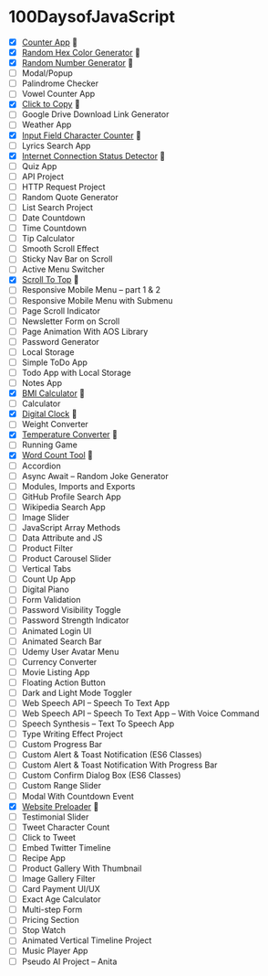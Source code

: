 # 100DaysofJavaScript

- [x] [Counter App](https://proffesorghost.github.io/counterapp/) :tada:
- [x] [Random Hex Color Generator](https://proffesorghost.github.io/randomhexcolorgenerator/) :tada:
- [x] [Random Number Generator](https://proffesorghost.github.io/randomnumbergenerator/) :tada:
- [ ] Modal/Popup
- [ ] Palindrome Checker
- [ ] Vowel Counter App
- [x] [Click to Copy](https://proffesorghost.github.io/click-to-copy/) :tada:
- [ ] Google Drive Download Link Generator
- [ ] Weather App
- [x] [Input Field Character Counter](https://proffesorghost.github.io/char-counter/) :tada:
- [ ] Lyrics Search App
- [x] [Internet Connection Status Detector](https://proffesorghost.github.io/internet-connection-status/) :tada:
- [ ] Quiz App
- [ ] API Project
- [ ] HTTP Request Project
- [ ] Random Quote Generator
- [ ] List Search Project
- [ ] Date Countdown
- [ ] Time Countdown
- [ ] Tip Calculator
- [ ] Smooth Scroll Effect
- [ ] Sticky Nav Bar on Scroll
- [ ] Active Menu Switcher
- [x] [Scroll To Top](https://proffesorghost.github.io/scrolltotop/) :tada:
- [ ] Responsive Mobile Menu – part 1 & 2
- [ ] Responsive Mobile Menu with Submenu
- [ ] Page Scroll Indicator
- [ ] Newsletter Form on Scroll
- [ ] Page Animation With AOS Library
- [ ] Password Generator
- [ ] Local Storage
- [ ] Simple ToDo App
- [ ] Todo App with Local Storage
- [ ] Notes App
- [x] [BMI Calculator](https://proffesorghost.github.io/bmi-calculator/) :tada:
- [ ] Calculator
- [x] [Digital Clock](https://proffesorghost.github.io/d-js-clock/) :tada:
- [ ] Weight Converter
- [x] [Temperature Converter](https://proffesorghost.github.io/temperature-converter/) :tada:
- [ ] Running Game
- [x] [Word Count Tool](https://proffesorghost.github.io/word-counter-tool/) :tada:
- [ ] Accordion
- [ ] Async Await – Random Joke Generator
- [ ] Modules, Imports and Exports
- [ ] GitHub Profile Search App
- [ ] Wikipedia Search App
- [ ] Image Slider
- [ ] JavaScript Array Methods
- [ ] Data Attribute and JS
- [ ] Product Filter
- [ ] Product Carousel Slider
- [ ] Vertical Tabs
- [ ] Count Up App
- [ ] Digital Piano
- [ ] Form Validation
- [ ] Password Visibility Toggle
- [ ] Password Strength Indicator
- [ ] Animated Login UI
- [ ] Animated Search Bar
- [ ] Udemy User Avatar Menu
- [ ] Currency Converter
- [ ] Movie Listing App
- [ ] Floating Action Button
- [ ] Dark and Light Mode Toggler
- [ ] Web Speech API – Speech To Text App
- [ ] Web Speech API – Speech To Text App – With Voice Command
- [ ] Speech Synthesis – Text To Speech App
- [ ] Type Writing Effect Project
- [ ] Custom Progress Bar
- [ ] Custom Alert & Toast Notification (ES6 Classes)
- [ ] Custom Alert & Toast Notification With Progress Bar
- [ ] Custom Confirm Dialog Box (ES6 Classes)
- [ ] Custom Range Slider
- [ ] Modal With Countdown Event
- [x] [Website Preloader](https://proffesorghost.github.io/preloader/) :tada:
- [ ] Testimonial Slider
- [ ] Tweet Character Count
- [ ] Click to Tweet
- [ ] Embed Twitter Timeline
- [ ] Recipe App
- [ ] Product Gallery With Thumbnail
- [ ] Image Gallery Filter
- [ ] Card Payment UI/UX
- [ ] Exact Age Calculator
- [ ] Multi-step Form
- [ ] Pricing Section
- [ ] Stop Watch
- [ ] Animated Vertical Timeline Project
- [ ] Music Player App
- [ ] Pseudo AI Project – Anita
